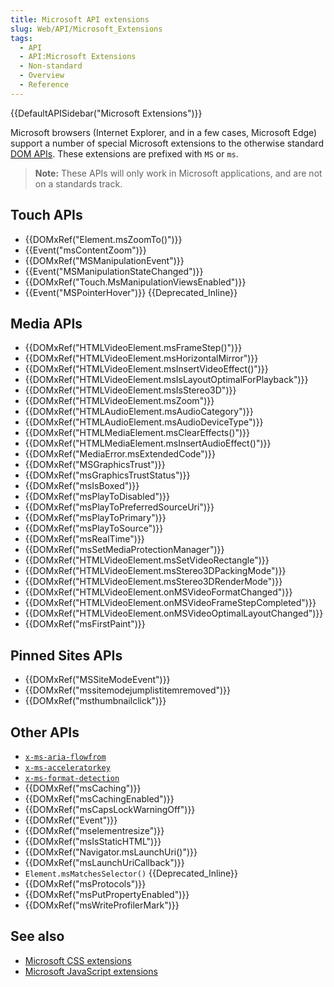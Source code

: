 ```yaml
---
title: Microsoft API extensions
slug: Web/API/Microsoft_Extensions
tags:
  - API
  - API:Microsoft Extensions
  - Non-standard
  - Overview
  - Reference
---
```

{{DefaultAPISidebar("Microsoft Extensions")}}

Microsoft browsers (Internet Explorer, and in a few cases, Microsoft Edge) support a number of special Microsoft extensions to the otherwise standard [DOM APIs](/en-US/docs/Web/API). These extensions are prefixed with `MS` or `ms`.

> **Note:** These APIs will only work in Microsoft applications, and are not on a standards track.

## Touch APIs

- {{DOMxRef("Element.msZoomTo()")}}
- {{Event("msContentZoom")}}
- {{DOMxRef("MSManipulationEvent")}}
- {{Event("MSManipulationStateChanged")}}
- {{DOMxRef("Touch.MsManipulationViewsEnabled")}}
- {{Event("MSPointerHover")}} {{Deprecated_Inline}}

## Media APIs

- {{DOMxRef("HTMLVideoElement.msFrameStep()")}}
- {{DOMxRef("HTMLVideoElement.msHorizontalMirror")}}
- {{DOMxRef("HTMLVideoElement.msInsertVideoEffect()")}}
- {{DOMxRef("HTMLVideoElement.msIsLayoutOptimalForPlayback")}}
- {{DOMxRef("HTMLVideoElement.msIsStereo3D")}}
- {{DOMxRef("HTMLVideoElement.msZoom")}}
- {{DOMxRef("HTMLAudioElement.msAudioCategory")}}
- {{DOMxRef("HTMLAudioElement.msAudioDeviceType")}}
- {{DOMxRef("HTMLMediaElement.msClearEffects()")}}
- {{DOMxRef("HTMLMediaElement.msInsertAudioEffect()")}}
- {{DOMxRef("MediaError.msExtendedCode")}}
- {{DOMxRef("MSGraphicsTrust")}}
- {{DOMxRef("msGraphicsTrustStatus")}}
- {{DOMxRef("msIsBoxed")}}
- {{DOMxRef("msPlayToDisabled")}}
- {{DOMxRef("msPlayToPreferredSourceUri")}}
- {{DOMxRef("msPlayToPrimary")}}
- {{DOMxRef("msPlayToSource")}}
- {{DOMxRef("msRealTime")}}
- {{DOMxRef("msSetMediaProtectionManager")}}
- {{DOMxRef("HTMLVideoElement.msSetVideoRectangle")}}
- {{DOMxRef("HTMLVideoElement.msStereo3DPackingMode")}}
- {{DOMxRef("HTMLVideoElement.msStereo3DRenderMode")}}
- {{DOMxRef("HTMLVideoElement.onMSVideoFormatChanged")}}
- {{DOMxRef("HTMLVideoElement.onMSVideoFrameStepCompleted")}}
- {{DOMxRef("HTMLVideoElement.onMSVideoOptimalLayoutChanged")}}
- {{DOMxRef("msFirstPaint")}}

## Pinned Sites APIs

- {{DOMxRef("MSSiteModeEvent")}}
- {{DOMxRef("mssitemodejumplistitemremoved")}}
- {{DOMxRef("msthumbnailclick")}}

## Other APIs

- [`x-ms-aria-flowfrom`](/en-US/docs/Web/Accessibility/ARIA/ARIA_Techniques/x-ms-aria-flowfrom)
- [`x-ms-acceleratorkey`](/en-US/docs/Web/HTML/Global_attributes/x-ms-acceleratorkey)
- [`x-ms-format-detection`](/en-US/docs/Web/HTML/Global_attributes/x-ms-format-detection)
- {{DOMxRef("msCaching")}}
- {{DOMxRef("msCachingEnabled")}}
- {{DOMxRef("msCapsLockWarningOff")}}
- {{DOMxRef("Event")}}
- {{DOMxRef("mselementresize")}}
- {{DOMxRef("msIsStaticHTML")}}
- {{DOMxRef("Navigator.msLaunchUri()")}}
- {{DOMxRef("msLaunchUriCallback")}}
- `Element.msMatchesSelector()` {{Deprecated_Inline}}
- {{DOMxRef("msProtocols")}}
- {{DOMxRef("msPutPropertyEnabled")}}
- {{DOMxRef("msWriteProfilerMark")}}

## See also

- [Microsoft CSS extensions](/en-US/docs/Web/CSS/Microsoft_Extensions)
- [Microsoft JavaScript extensions](/en-US/docs/Web/JavaScript/Microsoft_JavaScript_extensions)
